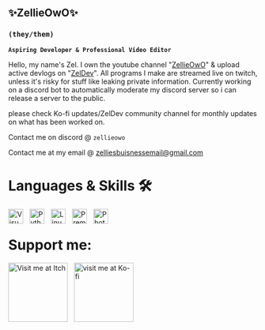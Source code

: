 ## ✨ZellieOwO✨
### **`(they/them)`**

**`Aspiring Developer & Professional Video Editor`**

Hello, my name's Zel. I own the youtube channel "[ZellieOwO](https://youtube.com/channel/ZellieOwO/)" & upload active devlogs on "[ZelDev](https://www.youtube.com/channel/@ZelDeveloper)". All programs I make are streamed live on twitch, unless it's risky for stuff like leaking private information. Currently working on a discord bot to automatically moderate my discord server so i can release a server to the public. 


please check Ko-fi updates/ZelDev community channel for monthly updates on what has been worked on. 


Contact me on discord @ `zellieowo`

Contact me at my email @ [zelliesbuisnessemail@gmail.com](https://mail.google.com/mail/u/0/#inbox?compose=CllgCJfrLPMnDQbRXvphLmDXGkVNkhTqVgKLKZNFRQVFFLMgDkqHtqzrXXxCSgqSTzjpKJMhczg)


# Languages & Skills 🛠

<img align="left" alt="Visual Studio Code" width="30px" style="padding-right:10px;" src="https://cdn.jsdelivr.net/gh/devicons/devicon/icons/visualstudio/visualstudio-plain.svg" />
<img align="left" alt="Python" width="30px" style="padding-right:10px;" src="https://cdn.jsdelivr.net/gh/devicons/devicon/icons/python/python-plain.svg" />
<img align="left" alt="Linux" width="30px" style="padding-right:10px;" src="https://cdn.jsdelivr.net/gh/devicons/devicon/icons/linux/linux-original.svg" />
<img align="left" alt="Premiere Pro" width="30px" style="padding-right:10px;" src="https://cdn.jsdelivr.net/gh/devicons/devicon/icons/premierepro/premierepro-original.svg" />
<img align="left" alt="Photoshop" width="30px" style="padding-right:10px;" src="https://cdn.jsdelivr.net/gh/devicons/devicon/icons/photoshop/photoshop-plain.svg" /> 

# Support me:

[<img align="left" alt="Visit me at Itch" width="120px" style="padding-right:10px;" src="https://camo.githubusercontent.com/851d6b854442b136044e7b5b29bcdf8a01ee2b8408b4b6e47f0783cf147f8a42/687474703a2f2f6a657373656d696c6c61722e6769746875622e696f2f617661696c61626c652d6f6e2d69746368696f2d62616467652f62616467652d62772e706e67"/>](https://zilliuscon.itch.io/)

[<img align="left" alt="visit me at Ko-fi" width="120px" style="padding-right:10px;" src="https://storage.ko-fi.com/cdn/brandasset/kofi_bg_tag_dark.png"/>](
https://ko-fi.com/zelliemediagroup
)
